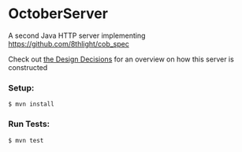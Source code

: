 # OctoberServer
A second Java HTTP server implementing https://github.com/8thlight/cob_spec

Check out [the Design Decisions](https://github.com/IanDCarroll/OctoberServer/wiki/Design-Decisions) for an overview on how this server is constructed

### Setup:

`$ mvn install`

### Run Tests:

`$ mvn test`


